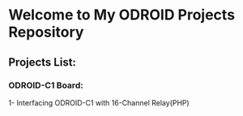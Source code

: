 # Welcome to My ODROID Projects Repository

## Projects List:

### ODROID-C1 Board:

1- Interfacing ODROID-C1 with 16-Channel Relay(PHP)
